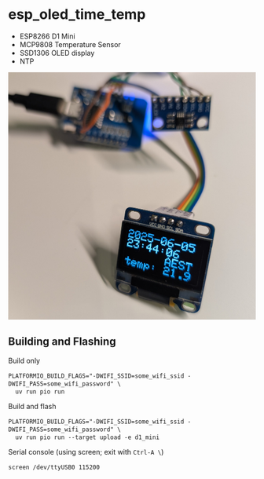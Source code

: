# esp_oled_time_temp

- ESP8266 D1 Mini
- MCP9808 Temperature Sensor
- SSD1306 OLED display
- NTP

![](pic.png)

## Building and Flashing

Build only

```
PLATFORMIO_BUILD_FLAGS="-DWIFI_SSID=some_wifi_ssid -DWIFI_PASS=some_wifi_password" \
  uv run pio run
```

Build and flash

```
PLATFORMIO_BUILD_FLAGS="-DWIFI_SSID=some_wifi_ssid -DWIFI_PASS=some_wifi_password" \
  uv run pio run --target upload -e d1_mini
```

Serial console (using screen; exit with `Ctrl-A \`)

```
screen /dev/ttyUSB0 115200
```
